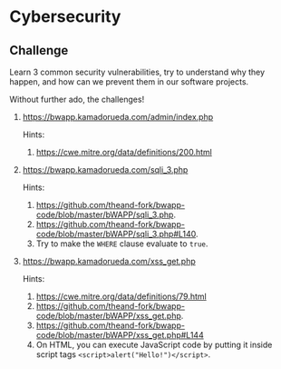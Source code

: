 # Cybersecurity

## Challenge

Learn 3 common security vulnerabilities,
try to understand why they happen,
and how can we prevent them in our software projects.

Without further ado, the challenges!

1. <https://bwapp.kamadorueda.com/admin/index.php>

   Hints:

   1. <https://cwe.mitre.org/data/definitions/200.html>

1. <https://bwapp.kamadorueda.com/sqli_3.php>

   Hints:

   1. <https://github.com/theand-fork/bwapp-code/blob/master/bWAPP/sqli_3.php>.
   1. <https://github.com/theand-fork/bwapp-code/blob/master/bWAPP/sqli_3.php#L140>.
   1. Try to make the `WHERE` clause evaluate to `true`.

1. https://bwapp.kamadorueda.com/xss_get.php

   Hints:

   1. <https://cwe.mitre.org/data/definitions/79.html>
   1. <https://github.com/theand-fork/bwapp-code/blob/master/bWAPP/xss_get.php>.
   1. <https://github.com/theand-fork/bwapp-code/blob/master/bWAPP/xss_get.php#L144>
   1. On HTML, you can execute JavaScript code
      by putting it inside script tags `<script>alert("Hello!")</script>`.
